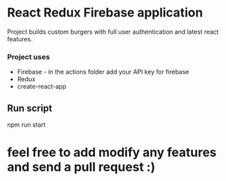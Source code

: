 # React Redux Firebase application

Project builds custom burgers with full user authentication and latest react features. 

### Project uses
  - Firebase - in the actions folder add your API key for firebase 
  - Redux 
  - create-react-app
  
## Run script
npm run start 

# feel free to add modify any features and send a pull request :) 